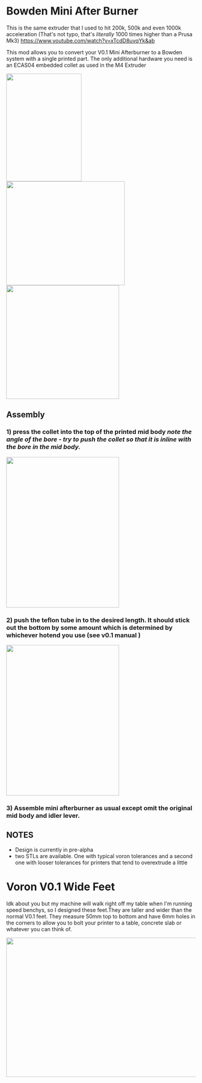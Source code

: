 # Bowden Mini After Burner

This is the same extruder that I used to hit 200k, 500k and even 1000k acceleration (That's not typo, that's *literally* 1000 times higher than a Prusa Mk3)      https://www.youtube.com/watch?v=xTcdD8uvqYk&ab

This mod allows you to convert your V0.1 Mini Afterburner to a Bowden system with a single printed part. The only additional hardware you need is an ECAS04 embedded collet as used in the M4 Extruder


<img src="https://github.com/bogeyf14/Voron_Mods/blob/main/Bowden%20Mini%20Afterburner/Images/Assembled%20Toolhead.png"  width="200" height="286"><img src="https://github.com/bogeyf14/Voron_Mods/blob/main/Bowden%20Mini%20Afterburner/Images/Guts.png"  width="315" height="276"><img src="https://github.com/bogeyf14/Voron_Mods/blob/main/Bowden%20Mini%20Afterburner/Images/mid%20Body.png"  width="300" height="302">




## **Assembly**
### 1) press the collet into the top of the printed mid body *note the angle of the bore - try to push the collet so that it is inline with the bore in the mid body.*
<img src="https://github.com/bogeyf14/Voron_Mods/blob/main/Bowden%20Mini%20Afterburner/Images/IMG_20220112_123712.jpg"  width="300" height="400">

### 2) push the teflon tube in to the desired length. It should stick out the bottom by some amount which is determined by whichever hotend you use (see v0.1 manual ) 
<img src="https://github.com/bogeyf14/Voron_Mods/blob/main/Bowden%20Mini%20Afterburner/Images/IMG_20220112_135506.jpg"  width="300" height="400">

### 3) Assemble mini afterburner as usual except omit the original mid body and idler lever.


## NOTES
* Design is currently in pre-alpha 
* two STLs are available. One with typical voron tolerances and a second one with looser tolerances for printers that tend to overextrude a little

# Voron V0.1 Wide Feet
Idk about you but my machine will walk right off my table when I'm running speed benchys, so I designed these feet.They are taller and wider than the normal V0.1 feet. They measure 50mm top to bottom and have 6mm holes in the corners to allow you to bolt your printer to a table, concrete slab or whatever you can think of. 

<img src="https://github.com/bogeyf14/Voron_Mods/blob/main/V0.1%20Wide%20Feet/v0.1_wide_feet.png"  width="540" height="370">
